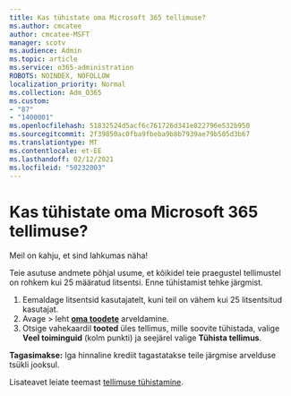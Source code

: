 ```yaml
---
title: Kas tühistate oma Microsoft 365 tellimuse?
ms.author: cmcatee
author: cmcatee-MSFT
manager: scotv
ms.audience: Admin
ms.topic: article
ms.service: o365-administration
ROBOTS: NOINDEX, NOFOLLOW
localization_priority: Normal
ms.collection: Adm_O365
ms.custom:
- "87"
- "1400001"
ms.openlocfilehash: 51832524d5acf6c761726d341e822796e532b950
ms.sourcegitcommit: 2f39850ac0fba9fbeba9b8b7939ae79b505d3b67
ms.translationtype: MT
ms.contentlocale: et-EE
ms.lasthandoff: 02/12/2021
ms.locfileid: "50232003"
---
```

# <a name="canceling-your-microsoft-365-subscription"></a>Kas tühistate oma Microsoft 365 tellimuse?

Meil on kahju, et sind lahkumas näha!
  
Teie asutuse andmete põhjal usume, et kõikidel teie praegustel tellimustel on rohkem kui 25 määratud litsentsi. Enne tühistamist tehke järgmist.

1. Eemaldage litsentsid kasutajatelt, kuni teil on vähem kui 25 litsentsitud kasutajat.
2. Avage  \> leht **[oma toodete](https://go.microsoft.com/fwlink/p/?linkid=842054)** arveldamine.
3. Otsige vahekaardil **tooted** üles tellimus, mille soovite tühistada, valige **Veel toiminguid** (kolm punkti) ja seejärel valige **Tühista tellimus**.

**Tagasimakse:** Iga hinnaline krediit tagastatakse teile järgmise arvelduse tsükli jooksul.

Lisateavet leiate teemast [tellimuse tühistamine](https://docs.microsoft.com/microsoft-365/commerce/subscriptions/cancel-your-subscription).